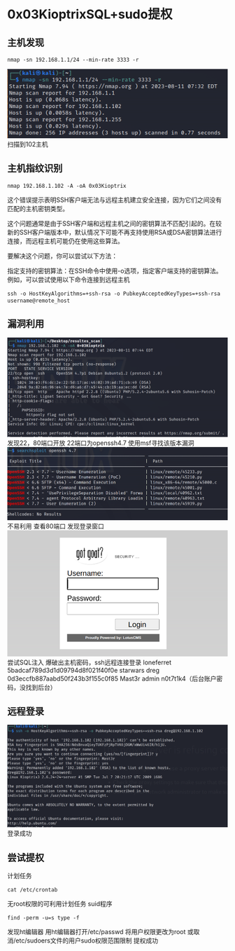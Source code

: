 # 0x03KioptrixSQL+sudo提权
## 主机发现
```
nmap -sn 192.168.1.1/24 --min-rate 3333 -r
```
![](vx_images/449193319249278.png)
扫描到102主机
## 主机指纹识别
```
nmap 192.168.1.102 -A -oA 0x03Kioptrix
```
这个错误提示表明SSH客户端无法与远程主机建立安全连接，因为它们之间没有匹配的主机密钥类型。

这个问题通常是由于SSH客户端和远程主机之间的密钥算法不匹配引起的。在较新的SSH客户端版本中，默认情况下可能不再支持使用RSA或DSA密钥算法进行连接，而远程主机可能仍在使用这些算法。

要解决这个问题，你可以尝试以下方法：

指定支持的密钥算法：在SSH命令中使用-o选项，指定客户端支持的密钥算法。例如，可以尝试使用以下命令连接到远程主机
```
ssh -o HostKeyAlgorithms=+ssh-rsa -o PubkeyAcceptedKeyTypes=+ssh-rsa username@remote_host
```
## 漏洞利用
![](vx_images/589954519237145.png)
发现22，80端口开放
22端口为openssh4.7
使用msf寻找该版本漏洞
![](vx_images/510270620257311.png)
不易利用
查看80端口
发现登录窗口
![](vx_images/481010221246535.png)
尝试SQL注入
爆破出主机密码，ssh远程连接登录
loneferret 5badcaf789d3d1d09794d8f021f40f0e  starwars
dreg 0d3eccfb887aabd50f243b3f155c0f85  Mast3r
admin n0t7t1k4（后台账户密码，没找到后台）
## 远程登录
![](vx_images/150240018255276.png)
登录成功

## 尝试提权
计划任务
```
cat /etc/crontab
```
无root权限的可利用计划任务
suid程序
```
find -perm -u=s type -f
```
发现ht编辑器
用ht编辑器打开/etc/passwd
将用户权限更改为root
或取消/etc/sudoers文件的用户sudo权限范围限制
提权成功
